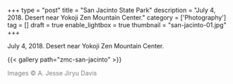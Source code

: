 +++
type = "post"
title = "San Jacinto State Park"
description = "July 4, 2018. Desert near Yokoji Zen Mountain Center."
category = ['Photography']
tag = []
draft = true
enable_lightbox = true
thumbnail = "san-jacinto-01.jpg"
+++

July 4, 2018. Desert near Yokoji Zen Mountain Center.

{{< gallery path="zmc-san-jacinto" >}}

<span style="color: gray">Images &copy; A. Jesse Jiryu Davis</span>


